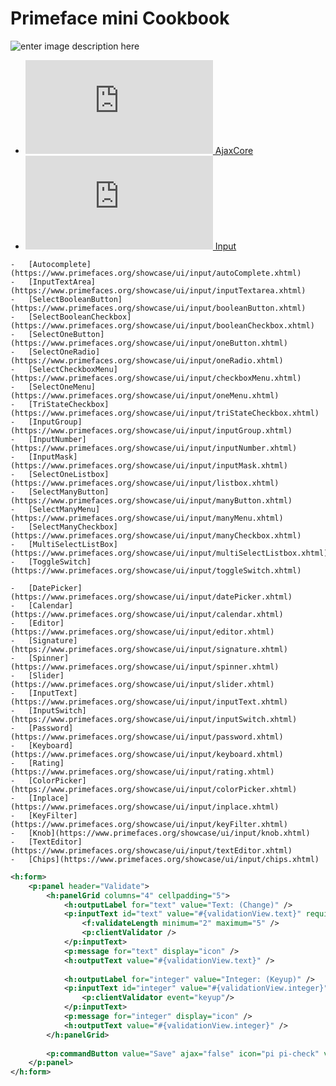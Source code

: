 # Primeface mini Cookbook

![enter image description here](https://raw.githubusercontent.com/khafast/khafast.github.io/master/assets/images/dummy-image-300x298.jpg)

-    [![](https://www.primefaces.org/showcase/javax.faces.resource/images/icons/ajaxCore.svg.xhtml?ln=showcase)  AjaxCore](https://www.primefaces.org/showcase/ui/csv/event.xhtml#)
-    [![](https://www.primefaces.org/showcase/javax.faces.resource/images/icons/input.svg.xhtml?ln=showcase)  Input](https://www.primefaces.org/showcase/ui/csv/event.xhtml#)
    
    -   [Autocomplete](https://www.primefaces.org/showcase/ui/input/autoComplete.xhtml)
    -   [InputTextArea](https://www.primefaces.org/showcase/ui/input/inputTextarea.xhtml)
    -   [SelectBooleanButton](https://www.primefaces.org/showcase/ui/input/booleanButton.xhtml)
    -   [SelectBooleanCheckbox](https://www.primefaces.org/showcase/ui/input/booleanCheckbox.xhtml)
    -   [SelectOneButton](https://www.primefaces.org/showcase/ui/input/oneButton.xhtml)
    -   [SelectOneRadio](https://www.primefaces.org/showcase/ui/input/oneRadio.xhtml)
    -   [SelectCheckboxMenu](https://www.primefaces.org/showcase/ui/input/checkboxMenu.xhtml)
    -   [SelectOneMenu](https://www.primefaces.org/showcase/ui/input/oneMenu.xhtml)
    -   [TriStateCheckbox](https://www.primefaces.org/showcase/ui/input/triStateCheckbox.xhtml)
    -   [InputGroup](https://www.primefaces.org/showcase/ui/input/inputGroup.xhtml)
    -   [InputNumber](https://www.primefaces.org/showcase/ui/input/inputNumber.xhtml)
    -   [InputMask](https://www.primefaces.org/showcase/ui/input/inputMask.xhtml)
    -   [SelectOneListbox](https://www.primefaces.org/showcase/ui/input/listbox.xhtml)
    -   [SelectManyButton](https://www.primefaces.org/showcase/ui/input/manyButton.xhtml)
    -   [SelectManyMenu](https://www.primefaces.org/showcase/ui/input/manyMenu.xhtml)
    -   [SelectManyCheckbox](https://www.primefaces.org/showcase/ui/input/manyCheckbox.xhtml)
    -   [MultiSelectListBox](https://www.primefaces.org/showcase/ui/input/multiSelectListbox.xhtml)
    -   [ToggleSwitch](https://www.primefaces.org/showcase/ui/input/toggleSwitch.xhtml)
    
    -   [DatePicker](https://www.primefaces.org/showcase/ui/input/datePicker.xhtml)
    -   [Calendar](https://www.primefaces.org/showcase/ui/input/calendar.xhtml)
    -   [Editor](https://www.primefaces.org/showcase/ui/input/editor.xhtml)
    -   [Signature](https://www.primefaces.org/showcase/ui/input/signature.xhtml)
    -   [Spinner](https://www.primefaces.org/showcase/ui/input/spinner.xhtml)
    -   [Slider](https://www.primefaces.org/showcase/ui/input/slider.xhtml)
    -   [InputText](https://www.primefaces.org/showcase/ui/input/inputText.xhtml)
    -   [InputSwitch](https://www.primefaces.org/showcase/ui/input/inputSwitch.xhtml)
    -   [Password](https://www.primefaces.org/showcase/ui/input/password.xhtml)
    -   [Keyboard](https://www.primefaces.org/showcase/ui/input/keyboard.xhtml)
    -   [Rating](https://www.primefaces.org/showcase/ui/input/rating.xhtml)
    -   [ColorPicker](https://www.primefaces.org/showcase/ui/input/colorPicker.xhtml)
    -   [Inplace](https://www.primefaces.org/showcase/ui/input/inplace.xhtml)
    -   [KeyFilter](https://www.primefaces.org/showcase/ui/input/keyFilter.xhtml)
    -   [Knob](https://www.primefaces.org/showcase/ui/input/knob.xhtml)
    -   [TextEditor](https://www.primefaces.org/showcase/ui/input/textEditor.xhtml)
    -   [Chips](https://www.primefaces.org/showcase/ui/input/chips.xhtml)

```xml
<h:form>
    <p:panel header="Validate">
        <h:panelGrid columns="4" cellpadding="5">
            <h:outputLabel for="text" value="Text: (Change)" />
            <p:inputText id="text" value="#{validationView.text}" required="true">
                <f:validateLength minimum="2" maximum="5" />
                <p:clientValidator />
            </p:inputText>
            <p:message for="text" display="icon" />
            <h:outputText value="#{validationView.text}" />
 
            <h:outputLabel for="integer" value="Integer: (Keyup)" />
            <p:inputText id="integer" value="#{validationView.integer}">
                <p:clientValidator event="keyup"/>
            </p:inputText>
            <p:message for="integer" display="icon" />
            <h:outputText value="#{validationView.integer}" />
        </h:panelGrid>
 
        <p:commandButton value="Save" ajax="false" icon="pi pi-check" validateClient="true" />
    </p:panel>
</h:form>
```

<!--stackedit_data:
eyJoaXN0b3J5IjpbLTEyODYxMjc5MjQsMTIzMjk2ODA2NywyMT
E2NDYyOTQ1LDE2NjYwOTU2N119
-->
